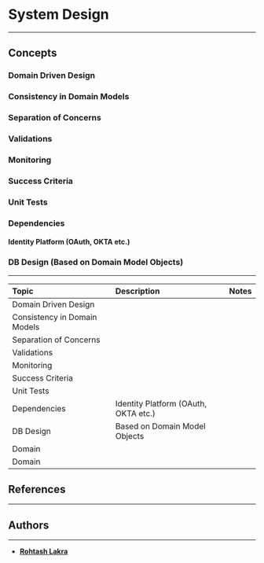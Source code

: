 # System Design

---

## Concepts

### Domain Driven Design
### Consistency in Domain Models
### Separation of Concerns
### Validations
### Monitoring
### Success Criteria
### Unit Tests
### Dependencies
#### Identity Platform (OAuth, OKTA etc.)
### DB Design (Based on Domain Model Objects)

---

| Topic                        | Description                          | Notes |
|:-----------------------------|:-------------------------------------|:------|
| Domain Driven Design         |                                      |       |
| Consistency in Domain Models |                                      |       |
| Separation of Concerns       |                                      |       |
| Validations                  |                                      |       |
| Monitoring                   |                                      |       |
| Success Criteria             |                                      |       |
| Unit Tests                   |                                      |       |
| Dependencies                 | Identity Platform (OAuth, OKTA etc.) |       |
| DB Design                    | Based on Domain Model Objects        |       |
| Domain                       |                                      |       |
| Domain                       |                                      |       |


## References

---


## Authors

---

* [**Rohtash Lakra**](https://github.com/rslakra)


